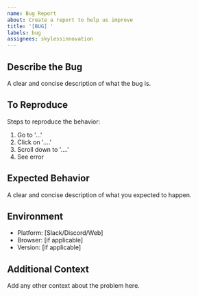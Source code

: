 ```yaml
---
name: Bug Report
about: Create a report to help us improve
title: '[BUG] '
labels: bug
assignees: skylessinnovation
---
```


## Describe the Bug
A clear and concise description of what the bug is.

## To Reproduce
Steps to reproduce the behavior:
1. Go to '...'
2. Click on '....'
3. Scroll down to '....'
4. See error

## Expected Behavior
A clear and concise description of what you expected to happen.

## Environment
- Platform: [Slack/Discord/Web]
- Browser: [if applicable]
- Version: [if applicable]

## Additional Context
Add any other context about the problem here.
